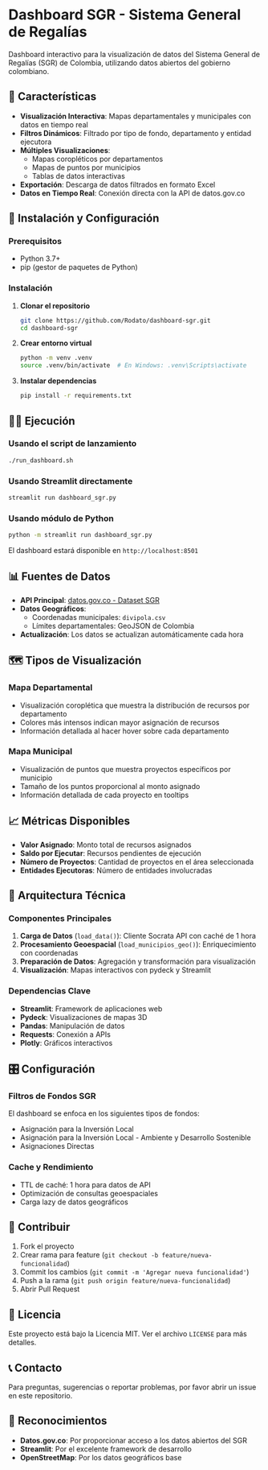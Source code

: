 # Dashboard SGR - Sistema General de Regalías

Dashboard interactivo para la visualización de datos del Sistema General de Regalías (SGR) de Colombia, utilizando datos abiertos del gobierno colombiano.

## 🌟 Características

- **Visualización Interactiva**: Mapas departamentales y municipales con datos en tiempo real
- **Filtros Dinámicos**: Filtrado por tipo de fondo, departamento y entidad ejecutora
- **Múltiples Visualizaciones**: 
  - Mapas coropléticos por departamentos
  - Mapas de puntos por municipios
  - Tablas de datos interactivas
- **Exportación**: Descarga de datos filtrados en formato Excel
- **Datos en Tiempo Real**: Conexión directa con la API de datos.gov.co

## 🚀 Instalación y Configuración

### Prerequisitos

- Python 3.7+
- pip (gestor de paquetes de Python)

### Instalación

1. **Clonar el repositorio**
   ```bash
   git clone https://github.com/Rodato/dashboard-sgr.git
   cd dashboard-sgr
   ```

2. **Crear entorno virtual**
   ```bash
   python -m venv .venv
   source .venv/bin/activate  # En Windows: .venv\Scripts\activate
   ```

3. **Instalar dependencias**
   ```bash
   pip install -r requirements.txt
   ```

## 🏃‍♂️ Ejecución

### Usando el script de lanzamiento
```bash
./run_dashboard.sh
```

### Usando Streamlit directamente
```bash
streamlit run dashboard_sgr.py
```

### Usando módulo de Python
```bash
python -m streamlit run dashboard_sgr.py
```

El dashboard estará disponible en `http://localhost:8501`

## 📊 Fuentes de Datos

- **API Principal**: [datos.gov.co - Dataset SGR](https://www.datos.gov.co/resource/g4qj-2p2e.json)
- **Datos Geográficos**: 
  - Coordenadas municipales: `divipola.csv`
  - Límites departamentales: GeoJSON de Colombia
- **Actualización**: Los datos se actualizan automáticamente cada hora

## 🗺️ Tipos de Visualización

### Mapa Departamental
- Visualización coroplética que muestra la distribución de recursos por departamento
- Colores más intensos indican mayor asignación de recursos
- Información detallada al hacer hover sobre cada departamento

### Mapa Municipal
- Visualización de puntos que muestra proyectos específicos por municipio
- Tamaño de los puntos proporcional al monto asignado
- Información detallada de cada proyecto en tooltips

## 📈 Métricas Disponibles

- **Valor Asignado**: Monto total de recursos asignados
- **Saldo por Ejecutar**: Recursos pendientes de ejecución
- **Número de Proyectos**: Cantidad de proyectos en el área seleccionada
- **Entidades Ejecutoras**: Número de entidades involucradas

## 🔧 Arquitectura Técnica

### Componentes Principales

1. **Carga de Datos** (`load_data()`): Cliente Socrata API con caché de 1 hora
2. **Procesamiento Geoespacial** (`load_municipios_geo()`): Enriquecimiento con coordenadas
3. **Preparación de Datos**: Agregación y transformación para visualización
4. **Visualización**: Mapas interactivos con pydeck y Streamlit

### Dependencias Clave

- **Streamlit**: Framework de aplicaciones web
- **Pydeck**: Visualizaciones de mapas 3D
- **Pandas**: Manipulación de datos
- **Requests**: Conexión a APIs
- **Plotly**: Gráficos interactivos

## 🎛️ Configuración

### Filtros de Fondos SGR
El dashboard se enfoca en los siguientes tipos de fondos:
- Asignación para la Inversión Local
- Asignación para la Inversión Local - Ambiente y Desarrollo Sostenible
- Asignaciones Directas

### Cache y Rendimiento
- TTL de caché: 1 hora para datos de API
- Optimización de consultas geoespaciales
- Carga lazy de datos geográficos

## 🤝 Contribuir

1. Fork el proyecto
2. Crear rama para feature (`git checkout -b feature/nueva-funcionalidad`)
3. Commit los cambios (`git commit -m 'Agregar nueva funcionalidad'`)
4. Push a la rama (`git push origin feature/nueva-funcionalidad`)
5. Abrir Pull Request

## 📝 Licencia

Este proyecto está bajo la Licencia MIT. Ver el archivo `LICENSE` para más detalles.

## 📞 Contacto

Para preguntas, sugerencias o reportar problemas, por favor abrir un issue en este repositorio.

## 🙏 Reconocimientos

- **Datos.gov.co**: Por proporcionar acceso a los datos abiertos del SGR
- **Streamlit**: Por el excelente framework de desarrollo
- **OpenStreetMap**: Por los datos geográficos base